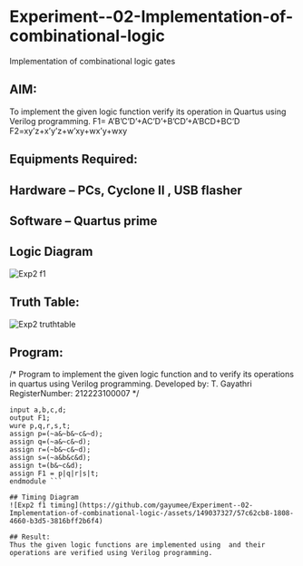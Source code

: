 # Experiment--02-Implementation-of-combinational-logic
Implementation of combinational logic gates
 
## AIM:
To implement the given logic function verify its operation in Quartus using Verilog programming.
 F1= A’B’C’D’+AC’D’+B’CD’+A’BCD+BC’D
F2=xy’z+x’y’z+w’xy+wx’y+wxy
 
 
 
## Equipments Required:
## Hardware – PCs, Cyclone II , USB flasher
## Software – Quartus prime

## Logic Diagram
![Exp2 f1](https://github.com/gayumee/Experiment--02-Implementation-of-combinational-logic-/assets/149037327/52e26db6-7ba2-47f6-ae2d-51828c118ab7)

## Truth Table:
![Exp2 truthtable](https://github.com/gayumee/Experiment--02-Implementation-of-combinational-logic-/assets/149037327/4a1496f0-6efd-414a-9759-bac11c5aa611)


## Program:
/*
Program to implement the given logic function and to verify its operations in quartus using Verilog programming.
Developed by: T. Gayathri 
RegisterNumber:  212223100007
*/
```module f1(a,b,c,d,F1);
input a,b,c,d;
output F1;
wure p,q,r,s,t;
assign p=(~a&~b&~c&~d);
assign q=(~a&~c&~d);
assign r=(~b&~c&~d);
assign s=(~a&b&c&d);
assign t=(b&~c&d);
assign F1 = p|q|r|s|t;
endmodule ```

## Timing Diagram
![Exp2 f1 timing](https://github.com/gayumee/Experiment--02-Implementation-of-combinational-logic-/assets/149037327/57c62cb8-1808-4660-b3d5-3816bff2b6f4)

## Result:
Thus the given logic functions are implemented using  and their operations are verified using Verilog programming.
